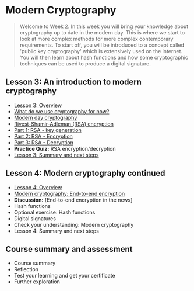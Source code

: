 # Modern Cryptography
> Welcome to Week 2. In this week you will bring your knowledge about cryptography up to date in the modern day. This is where we start to look at more complex methods for more complex contemporary requirements. To start off, you will be introduced to a concept called 'public key cryptography' which is extensively used on the internet. You will then learn about hash functions and how some cryptographic techniques can be used to produce a digital signature.
## Lesson 3: An introduction to modern cryptography
- [Lesson 3: Overview](https://github.com/KailaniBailey/An-Introduction-to-Cryptography/tree/main/Week%202%3A%20Modern%20Cryptography/Lesson%203%3A%20Overview)
- [What do we use cryptography for now?](https://github.com/KailaniBailey/An-Introduction-to-Cryptography/tree/main/Week%202%3A%20Modern%20Cryptography/What%20do%20we%20use%20cryptography%20for%20now%3F)
- [Modern day cryptography](https://github.com/KailaniBailey/An-Introduction-to-Cryptography/tree/main/Week%202:%20Modern%20Cryptography/Modern%20day%20cryptography)
- [Rivest-Shamir-Adleman (RSA) encryption](https://github.com/KailaniBailey/An-Introduction-to-Cryptography/tree/main/Week%202:%20Modern%20Cryptography/Rivest-Shamir-Adleman%20(RSA)%20encryption)
- [Part 1: RSA - key generation](https://github.com/KailaniBailey/An-Introduction-to-Cryptography/tree/main/Week%202:%20Modern%20Cryptography/Part%201:%20RSA%20-%20key%20generation)
- [Part 2: RSA - Encryption](https://github.com/KailaniBailey/An-Introduction-to-Cryptography/tree/main/Week%202:%20Modern%20Cryptography/Part%202:%20RSA%20-%20Encryption)
- [Part 3: RSA - Decryption](https://github.com/KailaniBailey/An-Introduction-to-Cryptography/tree/main/Week%202:%20Modern%20Cryptography/Part%203:%20RSA%20-%20Decryption)
- **Practice Quiz:** RSA encryption/decryption
- [Lesson 3: Summary and next steps](https://github.com/KailaniBailey/An-Introduction-to-Cryptography/tree/main/Week%202:%20Modern%20Cryptography/Lesson%203:%20Summary%20and%20next%20steps)
## Lesson 4: Modern cryptography continued
- [Lesson 4: Overview](https://github.com/KailaniBailey/An-Introduction-to-Cryptography/tree/main/Week%202:%20Modern%20Cryptography/Lesson%204:%20Overview)
- [Modern cryptography: End-to-end encryption](https://github.com/KailaniBailey/An-Introduction-to-Cryptography/tree/main/Week%202:%20Modern%20Cryptography/Modern%20cryptography:%20End-to-end%20encryption)
- **Discussion:** [End-to-end encryption in the news]
- Hash functions
- Optional exercise: Hash functions
- Digital signatures
- Check your understanding: Modern cryptography
- Lesson 4: Summary and next steps
## Course summary and assessment
- Course summary
- Reflection
- Test your learning and get your certificate
- Further exploration
